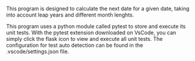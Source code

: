 This program is designed to calculate the next date for a given date, taking into account leap years and different month lenghts.

This program uses a python module called pytest to store and execute its unit tests. 
With the pytest extension downloaded on VsCode, you can simply click the flask icon to view and execute all unit tests.
The configuration for test auto detection can be found in the .vscode/settings.json file.

